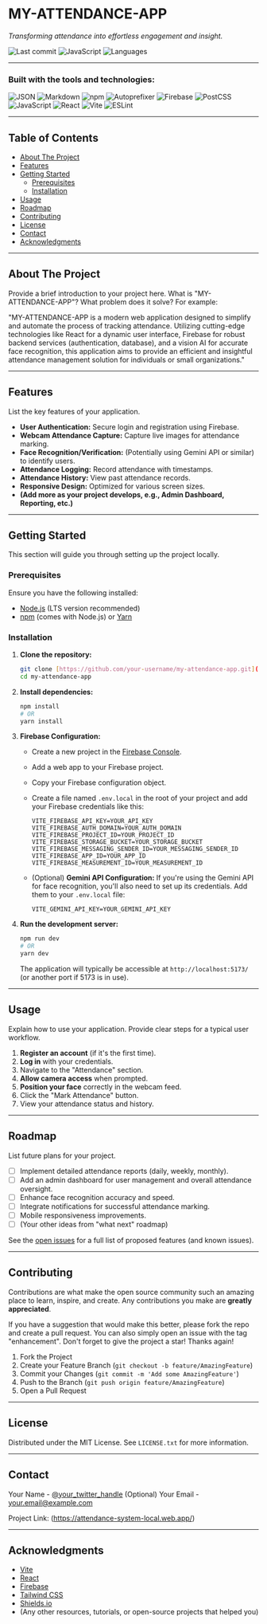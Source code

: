# MY-ATTENDANCE-APP

_Transforming attendance into effortless engagement and insight._

![Last commit](https://img.shields.io/badge/last%20commit-today-blue)
![JavaScript](https://img.shields.io/badge/javascript-97.6%25-f1e05a)
![Languages](https://img.shields.io/badge/languages-3-informational)

---

### Built with the tools and technologies:

![JSON](https://img.shields.io/badge/JSON-000000?style=for-the-badge&logo=json&logoColor=white)
![Markdown](https://img.shields.io/badge/Markdown-000000?style=for-the-badge&logo=markdown&logoColor=white)
![npm](https://img.shields.io/badge/npm-CB3837?style=for-the-badge&logo=npm&logoColor=white)
![Autoprefixer](https://img.shields.io/badge/Autoprefixer-DD372E?style=for-the-badge&logo=autoprefixer&logoColor=white)
![Firebase](https://img.shields.io/badge/Firebase-FFCA28?style=for-the-badge&logo=firebase&logoColor=black)
![PostCSS](https://img.shields.io/badge/PostCSS-DD372E?style=for-the-badge&logo=postcss&logoColor=white)
![JavaScript](https://img.shields.io/badge/JavaScript-F7DF1E?style=for-the-badge&logo=javascript&logoColor=black)
![React](https://img.shields.io/badge/React-61DAFB?style=for-the-badge&logo=react&logoColor=black)
![Vite](https://img.shields.io/badge/Vite-646CFF?style=for-the-badge&logo=vite&logoColor=white)
![ESLint](https://img.shields.io/badge/ESLint-4B32C3?style=for-the-badge&logo=eslint&logoColor=white)

---

## Table of Contents

* [About The Project](#about-the-project)
* [Features](#features)
* [Getting Started](#getting-started)
    * [Prerequisites](#prerequisites)
    * [Installation](#installation)
* [Usage](#usage)
* [Roadmap](#roadmap)
* [Contributing](#contributing)
* [License](#license)
* [Contact](#contact)
* [Acknowledgments](#acknowledgments)

---

## About The Project

Provide a brief introduction to your project here. What is "MY-ATTENDANCE-APP"? What problem does it solve?
For example:

"MY-ATTENDANCE-APP is a modern web application designed to simplify and automate the process of tracking attendance. Utilizing cutting-edge technologies like React for a dynamic user interface, Firebase for robust backend services (authentication, database), and a vision AI for accurate face recognition, this application aims to provide an efficient and insightful attendance management solution for individuals or small organizations."

---

## Features

List the key features of your application.

* **User Authentication:** Secure login and registration using Firebase.
* **Webcam Attendance Capture:** Capture live images for attendance marking.
* **Face Recognition/Verification:** (Potentially using Gemini API or similar) to identify users.
* **Attendance Logging:** Record attendance with timestamps.
* **Attendance History:** View past attendance records.
* **Responsive Design:** Optimized for various screen sizes.
* **(Add more as your project develops, e.g., Admin Dashboard, Reporting, etc.)**

---

## Getting Started

This section will guide you through setting up the project locally.

### Prerequisites

Ensure you have the following installed:

* [Node.js](https://nodejs.org/en/) (LTS version recommended)
* [npm](https://www.npmjs.com/) (comes with Node.js) or [Yarn](https://yarnpkg.com/)

### Installation

1.  **Clone the repository:**
    ```bash
    git clone [https://github.com/your-username/my-attendance-app.git](https://github.com/your-username/my-attendance-app.git)
    cd my-attendance-app
    ```
2.  **Install dependencies:**
    ```bash
    npm install
    # OR
    yarn install
    ```
3.  **Firebase Configuration:**
    * Create a new project in the [Firebase Console](https://console.firebase.google.com/).
    * Add a web app to your Firebase project.
    * Copy your Firebase configuration object.
    * Create a file named `.env.local` in the root of your project and add your Firebase credentials like this:

        ```dotenv
        VITE_FIREBASE_API_KEY=YOUR_API_KEY
        VITE_FIREBASE_AUTH_DOMAIN=YOUR_AUTH_DOMAIN
        VITE_FIREBASE_PROJECT_ID=YOUR_PROJECT_ID
        VITE_FIREBASE_STORAGE_BUCKET=YOUR_STORAGE_BUCKET
        VITE_FIREBASE_MESSAGING_SENDER_ID=YOUR_MESSAGING_SENDER_ID
        VITE_FIREBASE_APP_ID=YOUR_APP_ID
        VITE_FIREBASE_MEASUREMENT_ID=YOUR_MEASUREMENT_ID
        ```
    * (Optional) **Gemini API Configuration:** If you're using the Gemini API for face recognition, you'll also need to set up its credentials. Add them to your `.env.local` file:
        ```dotenv
        VITE_GEMINI_API_KEY=YOUR_GEMINI_API_KEY
        ```

4.  **Run the development server:**
    ```bash
    npm run dev
    # OR
    yarn dev
    ```
    The application will typically be accessible at `http://localhost:5173/` (or another port if 5173 is in use).

---

## Usage

Explain how to use your application. Provide clear steps for a typical user workflow.

1.  **Register an account** (if it's the first time).
2.  **Log in** with your credentials.
3.  Navigate to the "Attendance" section.
4.  **Allow camera access** when prompted.
5.  **Position your face** correctly in the webcam feed.
6.  Click the "Mark Attendance" button.
7.  View your attendance status and history.

---

## Roadmap

List future plans for your project.

* [ ] Implement detailed attendance reports (daily, weekly, monthly).
* [ ] Add an admin dashboard for user management and overall attendance oversight.
* [ ] Enhance face recognition accuracy and speed.
* [ ] Integrate notifications for successful attendance marking.
* [ ] Mobile responsiveness improvements.
* [ ] (Your other ideas from "what next" roadmap)

See the [open issues](link-to-your-issues-page-if-any) for a full list of proposed features (and known issues).

---

## Contributing

Contributions are what make the open source community such an amazing place to learn, inspire, and create. Any contributions you make are **greatly appreciated**.

If you have a suggestion that would make this better, please fork the repo and create a pull request. You can also simply open an issue with the tag "enhancement".
Don't forget to give the project a star! Thanks again!

1.  Fork the Project
2.  Create your Feature Branch (`git checkout -b feature/AmazingFeature`)
3.  Commit your Changes (`git commit -m 'Add some AmazingFeature'`)
4.  Push to the Branch (`git push origin feature/AmazingFeature`)
5.  Open a Pull Request

---

## License

Distributed under the MIT License. See `LICENSE.txt` for more information.

---

## Contact

Your Name - [@your_twitter_handle](https://twitter.com/your_twitter_handle) (Optional)
Your Email - your.email@example.com

Project Link: (https://attendance-system-local.web.app/)

---

## Acknowledgments

* [Vite](https://vitejs.dev/)
* [React](https://react.dev/)
* [Firebase](https://firebase.google.com/)
* [Tailwind CSS](https://tailwindcss.com/)
* [Shields.io](https://shields.io/)
* (Any other resources, tutorials, or open-source projects that helped you)
